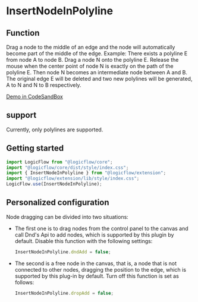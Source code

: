 # InsertNodeInPolyline

## Function

Drag a node to the middle of an edge and the node will automatically become part of the middle of the edge.
Example: There exists a polyline E from node A to node B. Drag a node N onto the polyline E. Release the mouse when the center point of node N is exactly on the path of the polyline E. Then node N becomes an intermediate node between A and B. The original edge E will be deleted and two new polylines will be generated, A to N and N to B respectively.

<a href="https://site.logic-flow.cn/demo/dist/examples/#/extension/InserNodeInPolyline?from=doc" target="_blank"> Demo in CodeSandBox</a>

## support

Currently, only polylines are supported.

## Getting started

```js
import LogicFlow from "@logicflow/core";
import "@logicflow/core/dist/style/index.css";
import { InsertNodeInPolyline } from "@logicflow/extension";
import "@logicflow/extension/lib/style/index.css";
LogicFlow.use(InsertNodeInPolyline);
```

## Personalized configuration

Node dragging can be divided into two situations:

- The first one is to drag nodes from the control panel to the canvas and call Dnd's Api to add nodes, which is supported by this plugin by default. Disable this function with the following settings:
  ```js
  InsertNodeInPolyline.dndAdd = false;
  ```
- The second is a free node in the canvas, that is, a node that is not connected to other nodes, dragging the position to the edge, which is supported by this plug-in by default. Turn off this function is set as follows:
  ```js
  InsertNodeInPolyline.dropAdd = false;
  ```
